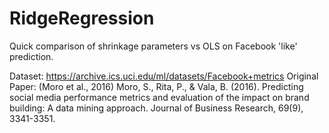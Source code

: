 # RidgeRegression
Quick comparison of shrinkage parameters vs OLS on Facebook 'like' prediction.

Dataset: https://archive.ics.uci.edu/ml/datasets/Facebook+metrics
Original Paper: (Moro et al., 2016) Moro, S., Rita, P., & Vala, B. (2016). Predicting social media performance metrics and evaluation of the impact on brand building: A data mining approach. Journal of Business Research, 69(9), 3341-3351. 
